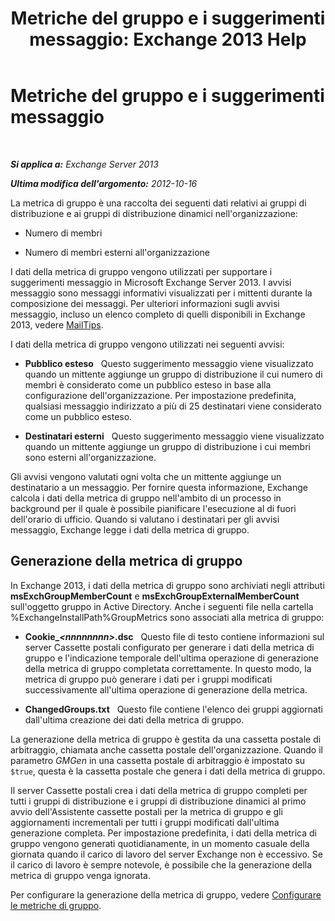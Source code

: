 ﻿---
title: 'Metriche del gruppo e i suggerimenti messaggio: Exchange 2013 Help'
TOCTitle: Metriche del gruppo e i suggerimenti messaggio
ms:assetid: 74a55072-4ba9-45bb-a18f-41afbf3de30b
ms:mtpsurl: https://technet.microsoft.com/it-it/library/JJ674302(v=EXCHG.150)
ms:contentKeyID: 50480895
ms.date: 05/22/2018
mtps_version: v=EXCHG.150
ms.translationtype: MT
---

# Metriche del gruppo e i suggerimenti messaggio

 

_**Si applica a:** Exchange Server 2013_

_**Ultima modifica dell'argomento:** 2012-10-16_

La metrica di gruppo è una raccolta dei seguenti dati relativi ai gruppi di distribuzione e ai gruppi di distribuzione dinamici nell'organizzazione:

  - Numero di membri

  - Numero di membri esterni all'organizzazione

I dati della metrica di gruppo vengono utilizzati per supportare i suggerimenti messaggio in Microsoft Exchange Server 2013. I avvisi messaggio sono messaggi informativi visualizzati per i mittenti durante la composizione dei messaggi. Per ulteriori informazioni sugli avvisi messaggio, incluso un elenco completo di quelli disponibili in Exchange 2013, vedere [MailTips](https://docs.microsoft.com/it-it/exchange/clients-and-mobile-in-exchange-online/mailtips/mailtips).

I dati della metrica di gruppo vengono utilizzati nei seguenti avvisi:

  - **Pubblico esteso**   Questo suggerimento messaggio viene visualizzato quando un mittente aggiunge un gruppo di distribuzione il cui numero di membri è considerato come un pubblico esteso in base alla configurazione dell'organizzazione. Per impostazione predefinita, qualsiasi messaggio indirizzato a più di 25 destinatari viene considerato come un pubblico esteso.

  - **Destinatari esterni**   Questo suggerimento messaggio viene visualizzato quando un mittente aggiunge un gruppo di distribuzione i cui membri sono esterni all'organizzazione.

Gli avvisi vengono valutati ogni volta che un mittente aggiunge un destinatario a un messaggio. Per fornire questa informazione, Exchange calcola i dati della metrica di gruppo nell'ambito di un processo in background per il quale è possibile pianificare l'esecuzione al di fuori dell'orario di ufficio. Quando si valutano i destinatari per gli avvisi messaggio, Exchange legge i dati della metrica di gruppo.

## Generazione della metrica di gruppo

In Exchange 2013, i dati della metrica di gruppo sono archiviati negli attributi **msExchGroupMemberCount** e **msExchGroupExternalMemberCount** sull'oggetto gruppo in Active Directory. Anche i seguenti file nella cartella %ExchangeInstallPath%GroupMetrics sono associati alla metrica di gruppo:

  - **Cookie\_*\<nnnnnnnn\>*.dsc**   Questo file di testo contiene informazioni sul server Cassette postali configurato per generare i dati della metrica di gruppo e l'indicazione temporale dell'ultima operazione di generazione della metrica di gruppo completata correttamente. In questo modo, la metrica di gruppo può generare i dati per i gruppi modificati successivamente all'ultima operazione di generazione della metrica.

  - **ChangedGroups.txt**   Questo file contiene l'elenco dei gruppi aggiornati dall'ultima creazione dei dati della metrica di gruppo.

La generazione della metrica di gruppo è gestita da una cassetta postale di arbitraggio, chiamata anche cassetta postale dell'organizzazione. Quando il parametro *GMGen* in una cassetta postale di arbitraggio è impostato su `$true`, questa è la cassetta postale che genera i dati della metrica di gruppo.

Il server Cassette postali crea i dati della metrica di gruppo completi per tutti i gruppi di distribuzione e i gruppi di distribuzione dinamici al primo avvio dell'Assistente cassette postali per la metrica di gruppo e gli aggiornamenti incrementali per tutti i gruppi modificati dall'ultima generazione completa. Per impostazione predefinita, i dati della metrica di gruppo vengono generati quotidianamente, in un momento casuale della giornata quando il carico di lavoro del server Exchange non è eccessivo. Se il carico di lavoro è sempre notevole, è possibile che la generazione della metrica di gruppo venga ignorata.

Per configurare la generazione della metrica di gruppo, vedere [Configurare le metriche di gruppo](configure-group-metrics-exchange-2013-help.md).

